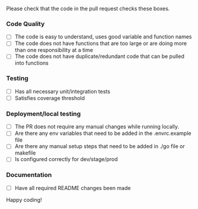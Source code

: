 Please check that the code in the pull request checks these boxes.

### Code Quality 
- [ ] The code is easy to understand, uses good variable and function names
- [ ] The code does not have functions that are too large or are doing more than one responsibility at a time
- [ ] The code does not have duplicate/redundant code that can be pulled into functions

### Testing
- [ ] Has all necessary unit/integration tests 
- [ ] Satisfies coverage threshold

### Deployment/local testing
- [ ] The PR does not require any manual changes while running locally.
- [ ] Are there any env variables that need to be added in the .envrc.example file
- [ ] Are there any manual setup steps that need to be added in ./go file or makefile
- [ ] Is configured correctly for dev/stage/prod

### Documentation
- [ ] Have all required README changes been made

Happy coding!
